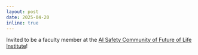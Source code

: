 ```yaml
---
layout: post
date: 2025-04-20
inline: true
---
```


Invited to be a faculty member at the [AI Safety Community of Future of Life Institute](https://futureoflife.org/person/jindong-wang/)!